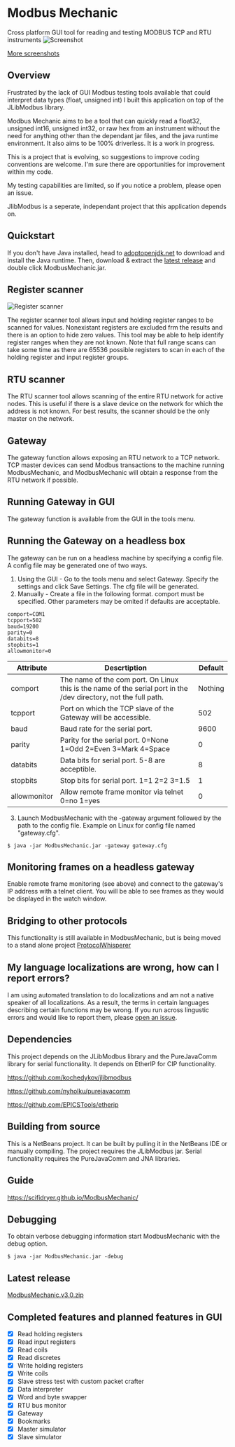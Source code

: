 # Modbus Mechanic
Cross platform GUI tool for reading and testing MODBUS TCP and RTU instruments
![Screenshot](https://raw.githubusercontent.com/SciFiDryer/ModbusMechanic/master/docs/screenshot.png)

[More screenshots](https://modbusmechanic.scifidryer.com)
## Overview

Frustrated by the lack of GUI Modbus testing tools available that could interpret data types (float, unsigned int) I built this application on top of the JLibModbus library.

Modbus Mechanic aims to be a tool that can quickly read a float32, unsigned int16, unsigned int32, or raw hex from an instrument without the need for anything other than the dependant jar files, and the java runtime environment. It also aims to be 100% driverless. It is a work in progress.

This is a project that is evolving, so suggestions to improve coding conventions are welcome. I'm sure there are opportunities for improvement within my code.

My testing capabilities are limited, so if you notice a problem, please open an issue.

JlibModbus is a seperate, independant project that this application depends on.

## Quickstart

If you don't have Java installed, head to [adoptopenjdk.net](https://adoptopenjdk.net/) to download and install the Java runtime. Then, download & extract the [latest release](#latest-release) and double click ModbusMechanic.jar.

## Register scanner
![Register scanner](https://raw.githubusercontent.com/SciFiDryer/ModbusMechanic/master/docs/registerscanner.png)

The register scanner tool allows input and holding register ranges to be scanned for values. Nonexistant registers are excluded frm the results and there is an option to hide zero values. This tool may be able to help identify register ranges when they are not known. Note that full range scans can take some time as there are 65536 possible registers to scan in each of the holding register and input register groups.

## RTU scanner

The RTU scanner tool allows scanning of the entire RTU network for active nodes. This is useful if there is a slave device on the network for which the address is not known. For best results, the scanner should be the only master on the network.

## Gateway

The gateway function allows exposing an RTU network to a TCP network. TCP master devices can send Modbus transactions to the machine running ModbusMechanic, and ModbusMechanic will obtain a response from the RTU network if possible.

## Running Gateway in GUI

The gateway function is available from the GUI in the tools menu.

## Running the Gateway on a headless box

The gateway can be run on a headless machine by specifying a config file. A config file may be generated one of two ways.

1. Using the GUI - Go to the tools menu and select Gateway. Specify the settings and click Save Settings. The cfg file will be generated.
2. Manually - Create a file in the following format. comport must be specified. Other parameters may be omited if defaults are acceptable.
```
comport=COM1
tcpport=502
baud=19200
parity=0
databits=8
stopbits=1
allowmonitor=0
```
Attribute | Descrtiption | Default
--------- | ------------ | -------
comport | The name of the com port. On Linux this is the name of the serial port in the /dev directory, not the full path. | Nothing
tcpport | Port on which the TCP slave of the Gateway will be accessible. | 502
baud | Baud rate for the serial port. | 9600
parity | Parity for the serial port. 0=None 1=Odd 2=Even 3=Mark 4=Space | 0
databits | Data bits for serial port. 5-8 are acceptible. | 8
stopbits | Stop bits for serial port. 1=1 2=2 3=1.5 | 1
allowmonitor | Allow remote frame monitor via telnet 0=no 1=yes | 0
3. Launch ModbusMechanic with the -gateway argument followed by the path to the config file. Example on Linux for config file named "gateway.cfg".
  ```
  $ java -jar ModbusMechanic.jar -gateway gateway.cfg
  ```
## Monitoring frames on a headless gateway

Enable remote frame monitoring (see above) and connect to the gateway's IP address with a telnet client. You will be able to see frames as they would be displayed in the watch window.

## Bridging to other protocols

This functionality is still available in ModbusMechanic, but is being moved to a stand alone project [ProtocolWhisperer](https://github.com/SciFiDryer/ProtocolWhisperer)

## My language localizations are wrong, how can I report errors?

I am using automated translation to do localizations and am not a native speaker of all localizations. As a result, the terms in certain languages describing certain functions may be wrong. If you run across lingustic errors and would like to report them, please [open an issue](https://github.com/SciFiDryer/ModbusMechanic/issues).

## Dependencies

This project depends on the JLibModbus library and the PureJavaComm library for serial functionality. It depends on EtherIP for CIP functionality.

https://github.com/kochedykov/jlibmodbus  

https://github.com/nyholku/purejavacomm

https://github.com/EPICSTools/etherip

## Building from source

This is a NetBeans project. It can be built by pulling it in the NetBeans IDE or manually compiling. The project requires the JLibModbus jar. Serial functionality requires the PureJavaComm and JNA libraries.

## Guide

https://scifidryer.github.io/ModbusMechanic/

## Debugging

To obtain verbose debugging information start ModbusMechanic with the debug option.
  ```
  $ java -jar ModbusMechanic.jar -debug
  ```
## Latest release

[ModbusMechanic.v3.0.zip](https://github.com/SciFiDryer/ModbusMechanic/releases/download/v3.0/ModbusMechanic.v3.0.zip)

## Completed features and planned features in GUI

- [x] Read holding registers
- [x] Read input registers
- [x] Read coils
- [x] Read discretes
- [x] Write holding registers
- [x] Write coils
- [x] Slave stress test with custom packet crafter
- [x] Data interpreter
- [x] Word and byte swapper
- [x] RTU bus monitor
- [x] Gateway
- [x] Bookmarks
- [x] Master simulator
- [x] Slave simulator
